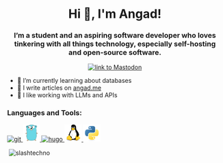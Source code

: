 <h1 align="center">Hi 👋, I'm Angad!</h1>
<h3 align="center">I’m a student and an aspiring software developer who loves tinkering with all things technology, especially self-hosting and open-source software.</h3>
<div align="center"><a href="https://fosstodon.org/@slashtechno"><img alt="link to Mastodon" src="https://img.shields.io/badge/-MASTODON-%232B90D9?style=for-the-badge&logo=mastodon&logoColor=white"></a></div>

- 🌱 I’m currently learning about databases
- 📝 I write articles on [angad.me](https://angad.me)
- 🔭 I like working with LLMs and APIs


<h3 align="left">Languages and Tools:</h3>
<p align="left"> <a href="https://git-scm.com/" target="_blank" rel="noreferrer"> <img src="https://www.vectorlogo.zone/logos/git-scm/git-scm-icon.svg" alt="git" width="40" height="40"/> </a> <a href="https://golang.org" target="_blank" rel="noreferrer"> <img src="https://raw.githubusercontent.com/devicons/devicon/master/icons/go/go-original.svg" alt="go" width="40" height="40"/> </a> <a href="https://gohugo.io/" target="_blank" rel="noreferrer"> <img src="https://api.iconify.design/logos-hugo.svg" alt="hugo" width="40" height="40"/> </a> <a href="https://www.linux.org/" target="_blank" rel="noreferrer"> <img src="https://raw.githubusercontent.com/devicons/devicon/master/icons/linux/linux-original.svg" alt="linux" width="40" height="40"/> </a> <a href="https://www.python.org" target="_blank" rel="noreferrer"> <img src="https://raw.githubusercontent.com/devicons/devicon/master/icons/python/python-original.svg" alt="python" width="40" height="40"/> </a> </p>

<p>&nbsp;<img align="center" src="https://github-readme-stats.vercel.app/api?username=slashtechno&show_icons=true&theme=merko&locale=en" alt="slashtechno" /></p>



<!--
**slashtechno/slashtechno** is a ✨ _special_ ✨ repository because its `README.md` (this file) appears on your GitHub profile.
connect
Here are some ideas to get you started:

- 🔭 I’m currently working on ...
- 🌱 I’m currently learning ...
- 👯 I’m looking to collaborate on ...
- 🤔 I’m looking for help with ...
- 💬 Ask me about ...
- 📫 How to reach me: ...
- 😄 Pronouns: ...
- ⚡ Fun fact: ...
-->
